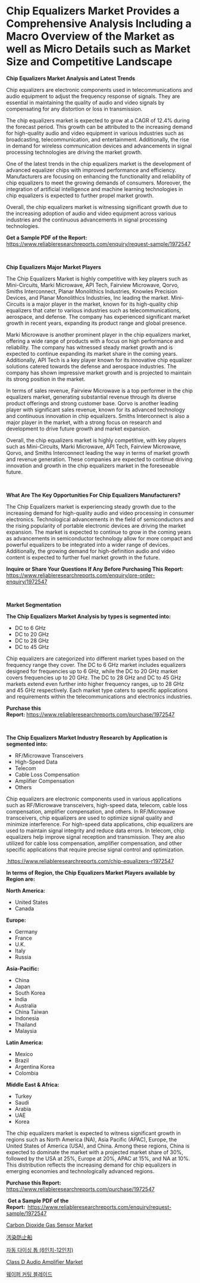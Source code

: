 <p><h1>Chip Equalizers Market Provides a Comprehensive Analysis Including a Macro Overview of the Market as well as Micro Details such as Market Size and Competitive Landscape</h1></p><p><strong>Chip Equalizers Market Analysis and Latest Trends</strong></p>
<p><p>Chip equalizers are electronic components used in telecommunications and audio equipment to adjust the frequency response of signals. They are essential in maintaining the quality of audio and video signals by compensating for any distortion or loss in transmission.</p><p>The chip equalizers market is expected to grow at a CAGR of 12.4% during the forecast period. This growth can be attributed to the increasing demand for high-quality audio and video equipment in various industries such as broadcasting, telecommunication, and entertainment. Additionally, the rise in demand for wireless communication devices and advancements in signal processing technologies are driving the market growth.</p><p>One of the latest trends in the chip equalizers market is the development of advanced equalizer chips with improved performance and efficiency. Manufacturers are focusing on enhancing the functionality and reliability of chip equalizers to meet the growing demands of consumers. Moreover, the integration of artificial intelligence and machine learning technologies in chip equalizers is expected to further propel market growth.</p><p>Overall, the chip equalizers market is witnessing significant growth due to the increasing adoption of audio and video equipment across various industries and the continuous advancements in signal processing technologies.</p></p>
<p><strong>Get a Sample PDF of the Report:&nbsp;</strong> <a href="https://www.reliableresearchreports.com/enquiry/request-sample/1972547">https://www.reliableresearchreports.com/enquiry/request-sample/1972547</a></p>
<p>&nbsp;</p>
<p><strong>Chip Equalizers Major Market Players</strong></p>
<p><p>The Chip Equalizers Market is highly competitive with key players such as Mini-Circuits, Marki Microwave, API Tech, Fairview Microwave, Qorvo, Smiths Interconnect, Planar Monolithics Industries, Knowles Precision Devices, and Planar Monolithics Industries, Inc leading the market. Mini-Circuits is a major player in the market, known for its high-quality chip equalizers that cater to various industries such as telecommunications, aerospace, and defense. The company has experienced significant market growth in recent years, expanding its product range and global presence.</p><p>Marki Microwave is another prominent player in the chip equalizers market, offering a wide range of products with a focus on high performance and reliability. The company has witnessed steady market growth and is expected to continue expanding its market share in the coming years. Additionally, API Tech is a key player known for its innovative chip equalizer solutions catered towards the defense and aerospace industries. The company has shown impressive market growth and is projected to maintain its strong position in the market.</p><p>In terms of sales revenue, Fairview Microwave is a top performer in the chip equalizers market, generating substantial revenue through its diverse product offerings and strong customer base. Qorvo is another leading player with significant sales revenue, known for its advanced technology and continuous innovation in chip equalizers. Smiths Interconnect is also a major player in the market, with a strong focus on research and development to drive future growth and market expansion.</p><p>Overall, the chip equalizers market is highly competitive, with key players such as Mini-Circuits, Marki Microwave, API Tech, Fairview Microwave, Qorvo, and Smiths Interconnect leading the way in terms of market growth and revenue generation. These companies are expected to continue driving innovation and growth in the chip equalizers market in the foreseeable future.</p></p>
<p>&nbsp;</p>
<p><strong>What Are The Key Opportunities For Chip Equalizers Manufacturers?</strong></p>
<p><p>The Chip Equalizers market is experiencing steady growth due to the increasing demand for high-quality audio and video processing in consumer electronics. Technological advancements in the field of semiconductors and the rising popularity of portable electronic devices are driving the market expansion. The market is expected to continue to grow in the coming years as advancements in semiconductor technology allow for more compact and powerful equalizers to be integrated into a wider range of devices. Additionally, the growing demand for high-definition audio and video content is expected to further fuel market growth in the future.</p></p>
<p><strong>Inquire or Share Your Questions If Any Before Purchasing This Report:</strong> <a href="https://www.reliableresearchreports.com/enquiry/pre-order-enquiry/1972547">https://www.reliableresearchreports.com/enquiry/pre-order-enquiry/1972547</a></p>
<p>&nbsp;</p>
<p><strong>Market Segmentation</strong></p>
<p><strong>The Chip Equalizers Market Analysis by types is segmented into:</strong></p>
<p><ul><li>DC to 6 GHz</li><li>DC to 20 GHz</li><li>DC to 28 GHz</li><li>DC to 45 GHz</li></ul></p>
<p><p>Chip equalizers are categorized into different market types based on the frequency range they cover. The DC to 6 GHz market includes equalizers designed for frequencies up to 6 GHz, while the DC to 20 GHz market covers frequencies up to 20 GHz. The DC to 28 GHz and DC to 45 GHz markets extend even further into higher frequency ranges, up to 28 GHz and 45 GHz respectively. Each market type caters to specific applications and requirements within the telecommunications and electronics industries.</p></p>
<p><strong>Purchase this Report:&nbsp;</strong><a href="https://www.reliableresearchreports.com/purchase/1972547">https://www.reliableresearchreports.com/purchase/1972547</a></p>
<p>&nbsp;</p>
<p><strong>The Chip Equalizers Market Industry Research by Application is segmented into:</strong></p>
<p><ul><li>RF/Microwave Transceivers</li><li>High-Speed Data</li><li>Telecom</li><li>Cable Loss Compensation</li><li>Amplifier Compensation</li><li>Others</li></ul></p>
<p><p>Chip equalizers are electronic components used in various applications such as RF/Microwave transceivers, high-speed data, telecom, cable loss compensation, amplifier compensation, and others. In RF/Microwave transceivers, chip equalizers are used to optimize signal quality and minimize interference. For high-speed data applications, chip equalizers are used to maintain signal integrity and reduce data errors. In telecom, chip equalizers help improve signal reception and transmission. They are also utilized for cable loss compensation, amplifier compensation, and other specific applications that require precise signal control and optimization.</p></p>
<p><a href="https://www.reliableresearchreports.com/chip-equalizers-r1972547">&nbsp;https://www.reliableresearchreports.com/chip-equalizers-r1972547</a></p>
<p><strong>In terms of Region, the Chip Equalizers Market Players available by Region are:</strong></p>
<p>
    <p> <strong> North America: </strong>
        <ul>
            <li>United States</li>
            <li>Canada</li>
        </ul>
        </p> 
    <p> <strong> Europe: </strong>
        <ul>
            <li>Germany</li>
            <li>France</li>
            <li>U.K.</li>
            <li>Italy</li>
            <li>Russia</li>
        </ul>
        </p> 
    <p> <strong> Asia-Pacific: </strong>
        <ul>
            <li>China</li>
            <li>Japan</li>
            <li>South Korea</li>
            <li>India</li>
            <li>Australia</li>
            <li>China Taiwan</li>
            <li>Indonesia</li>
            <li>Thailand</li>
            <li>Malaysia</li>
        </ul>
        </p> 
    <p> <strong> Latin America: </strong>
        <ul>
            <li>Mexico</li>
            <li>Brazil</li>
            <li>Argentina Korea</li>
            <li>Colombia</li>
        </ul>
        </p> 
    <p> <strong> Middle East & Africa: </strong>
        <ul>
            <li>Turkey</li>
            <li>Saudi</li>
            <li>Arabia</li>
            <li>UAE</li>
            <li>Korea</li>
        </ul>
    </p>
    </p>
<p><p>The chip equalizers market is expected to witness significant growth in regions such as North America (NA), Asia Pacific (APAC), Europe, the United States of America (USA), and China. Among these regions, China is expected to dominate the market with a projected market share of 30%, followed by the USA at 25%, Europe at 20%, APAC at 15%, and NA at 10%. This distribution reflects the increasing demand for chip equalizers in emerging economies and technologically advanced regions.</p></p>
<p><strong>Purchase this Report: </strong><a href="https://www.reliableresearchreports.com/purchase/1972547">https://www.reliableresearchreports.com/purchase/1972547</a></p>
<p>&nbsp;<strong>Get a Sample PDF of the Report:&nbsp;&nbsp;</strong><a href="https://www.reliableresearchreports.com/enquiry/request-sample/1972547">https://www.reliableresearchreports.com/enquiry/request-sample/1972547</a></p>
<p><strong></strong></p>
<p><p><a href="https://github.com/fauzi1101fauzi/Market-Research-Report-List-1/blob/main/carbon-dioxide-gas-sensor-market.md">Carbon Dioxide Gas Sensor Market</a></p><p><a href="https://github.com/CarlieShields/Market-Research-Report-List-1/blob/main/5741473149013.md">汚染防止船</a></p><p><a href="https://github.com/Marcosoenrt565736/Market-Research-Report-List-1/blob/main/5404192158586.md">자동 다이싱 톱 (6인치-12인치)</a></p><p><a href="https://github.com/isharif044/Market-Research-Report-List-1/blob/main/class-d-audio-amplifier-market.md">Class D Audio Amplifier Market</a></p><p><a href="https://github.com/romeshmittrochakma11/Market-Research-Report-List-1/blob/main/2501460158587.md">웨이퍼 커팅 블레이드</a></p></p>